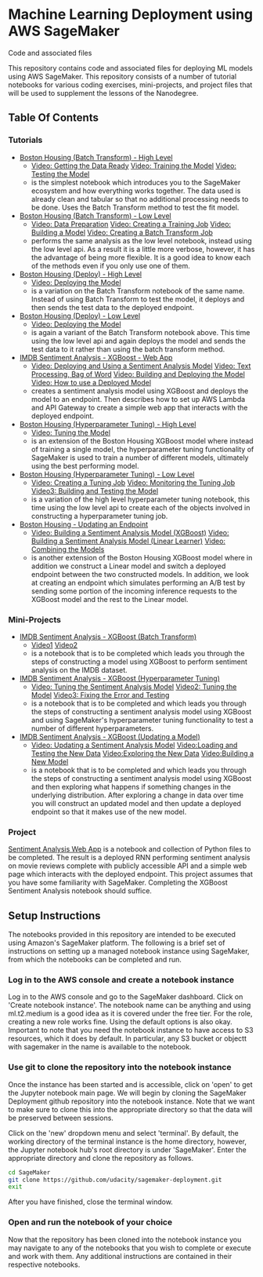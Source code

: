# Machine Learning Deployment using AWS SageMaker

Code and associated files 

This repository contains code and associated files for deploying ML models using AWS SageMaker. This repository consists of a number of tutorial notebooks for various coding exercises, mini-projects, and project files that will be used to supplement the lessons of the Nanodegree.

## Table Of Contents

### Tutorials
* [Boston Housing (Batch Transform) - High Level](https://github.com/udacity/sagemaker-deployment/tree/master/Tutorials/Boston%20Housing%20-%20XGBoost%20(Batch%20Transform)%20-%20High%20Level.ipynb) 
    - [Video: Getting the Data Ready](https://youtu.be/78y5cTR-JxM)  [Video: Training the Model](https://youtu.be/rqYlkCTLmIY) [Video: Testing the Model](https://youtu.be/CZRKuS_qYtg)
    - is the simplest notebook which introduces you to the SageMaker ecosystem and how everything works together. The data used is already clean and tabular so that no additional processing needs to be done. Uses the Batch Transform method to test the fit model.
* [Boston Housing (Batch Transform) - Low Level](https://github.com/udacity/sagemaker-deployment/tree/master/Tutorials/Boston%20Housing%20-%20XGBoost%20(Batch%20Transform)%20-%20Low%20Level.ipynb) 
    - [Video: Data Preparation](https://youtu.be/TA-Ms7djeL0)  [Video: Creating a Training Job](https://youtu.be/1CIbWNUSZXo) [Video: Building a Model](https://youtu.be/JJyVsmcV2M4)   [Video: Creating a Batch Transform Job](https://youtu.be/JwPJMYRl3nw)
    - performs the same analysis as the low level notebook, instead using the low level api. As a result it is a little more verbose, however, it has the advantage of being more flexible. It is a good idea to know each of the methods even if you only use one of them.
* [Boston Housing (Deploy) - High Level](https://github.com/udacity/sagemaker-deployment/blob/master/Tutorials/Boston%20Housing%20-%20XGBoost%20(Deploy)%20-%20High%20Level.ipynb) 
    - [Video: Deploying the Model](https://youtu.be/0PBsV-SzSlo)
    - is a variation on the Batch Transform notebook of the same name. Instead of using Batch Transform to test the model, it deploys and then sends the test data to the deployed endpoint.
* [Boston Housing (Deploy) - Low Level](https://github.com/udacity/sagemaker-deployment/blob/master/Tutorials/Boston%20Housing%20-%20XGBoost%20(Deploy)%20-%20Low%20Level.ipynb) 
    - [Video: Deploying the Model](https://youtu.be/1lzWAzypJ9k)
    - is again a variant of the Batch Transform notebook above. This time using the low level api and again deploys the model and sends the test data to it rather than using the batch transform method.
* [IMDB Sentiment Analysis - XGBoost - Web App](https://github.com/udacity/sagemaker-deployment/blob/master/Tutorials/IMDB%20Sentiment%20Analysis%20-%20XGBoost%20-%20Web%20App.ipynb) 
    - [Video: Deploying and Using a Sentiment Analysis Model](https://youtu.be/r7XVQEojRKk)  [Video: Text Processing, Bag of Word](https://youtu.be/A7M1z8yLl0w)  [Video: Building and Deploying the Model](https://youtu.be/JCiQhhXbeuc)  [Video: How to use a Deployed Model](https://youtu.be/WTwj-7XcTro)
    - creates a sentiment analysis model using XGBoost and deploys the model to an endpoint. Then describes how to set up AWS Lambda and API Gateway to create a simple web app that interacts with the deployed endpoint.
* [Boston Housing (Hyperparameter Tuning) - High Level](https://github.com/udacity/sagemaker-deployment/tree/master/Tutorials/Boston%20Housing%20-%20XGBoost%20(Hyperparameter%20Tuning)%20-%20High%20Level.ipynb) 
    - [Video: Tuning the Model](https://youtu.be/lsYRtKivrGc)
    - is an extension of the Boston Housing XGBoost model where instead of training a single model, the hyperparameter tuning functionality of SageMaker is used to train a number of different models, ultimately using the best performing model.
* [Boston Housing (Hyperparameter Tuning) - Low Level](https://github.com/udacity/sagemaker-deployment/tree/master/Tutorials/Boston%20Housing%20-%20XGBoost%20(Hyperparameter%20Tuning)%20-%20Low%20Level.ipynb) 
    - [Video: Creating a Tuning Job](https://youtu.be/vlsZ-jC5C8Y)  [Video: Monitoring the Tuning Job](https://youtu.be/WXjIkSHYEyM) [Video3: Building and Testing the Model](https://youtu.be/ap7d7DZL0Ic)
    - is a variation of the high level hyperparameter tuning notebook, this time using the low level api to create each of the objects involved in constructing a hyperparameter tuning job.
* [Boston Housing - Updating an Endpoint](https://github.com/udacity/sagemaker-deployment/tree/master/Tutorials/Boston%20Housing%20-%20Updating%20an%20Endpoint.ipynb) 
    - [Video: Building a Sentiment Analysis Model (XGBoost)](https://youtu.be/dwRkA0ig3uU) [Video: Building a Sentiment Analysis Model (Linear Learner)](https://youtu.be/7TdiVF6qS1k)  [Video: Combining the Models](https://youtu.be/OYYJerDHu0o)
    - is another extension of the Boston Housing XGBoost model where in addition we construct a Linear model and switch a deployed endpoint between the two constructed models. In addition, we look at creating an endpoint which simulates performing an A/B test by sending some portion of the incoming inference requests to the XGBoost model and the rest to the Linear model.

### Mini-Projects
* [IMDB Sentiment Analysis - XGBoost (Batch Transform)](https://github.com/udacity/sagemaker-deployment/tree/master/Mini-Projects/IMDB%20Sentiment%20Analysis%20-%20XGBoost%20(Batch%20Transform).ipynb) 
    - [Video1](https://youtu.be/ouLvRqMMbbY) [Video2](https://youtu.be/utUxiW-tZrY)
    - is a notebook that is to be completed which leads you through the steps of constructing a model using XGBoost to perform sentiment analysis on the IMDB dataset.
* [IMDB Sentiment Analysis - XGBoost (Hyperparameter Tuning)](https://github.com/udacity/sagemaker-deployment/tree/master/Mini-Projects/IMDB%20Sentiment%20Analysis%20-%20XGBoost%20(Hyperparameter%20Tuning).ipynb) 
    - [Video: Tuning the Sentiment Analysis Model](https://youtu.be/7XORMSX7vAY)  [Video2: Tuning the Model](https://youtu.be/Q2Vthdca49I) [Video3: Fixing the Error and Testing](https://youtu.be/i-EjGkZ8z30)
    - is a notebook that is to be completed and which leads you through the steps of constructing a sentiment analysis model using XGBoost and using SageMaker's hyperparameter tuning functionality to test a number of different hyperparameters.
* [IMDB Sentiment Analysis - XGBoost (Updating a Model)](https://github.com/udacity/sagemaker-deployment/tree/master/Mini-Projects/IMDB%20Sentiment%20Analysis%20-%20XGBoost%20(Updating%20a%20Model).ipynb) 
    - [Video: Updating a Sentiment Analysis Model](https://youtu.be/v7dYwxuKXzI) [Video:Loading and Testing the New Data](https://youtu.be/75RxW3R6674) [Video:Exploring the New Data](https://youtu.be/sEBK1dmiUfE)  [Video:Building a New Model](https://youtu.be/RUVxrKcWAsU)
    - is a notebook that is to be completed and which leads you through the steps of constructing a sentiment analysis model using XGBoost and then exploring what happens if something changes in the underlying distribution. After exploring a change in data over time you will construct an updated model and then update a deployed endpoint so that it makes use of the new model.

### Project

[Sentiment Analysis Web App](https://github.com/udacity/sagemaker-deployment/tree/master/Project) is a notebook and collection of Python files to be completed. The result is a deployed RNN performing sentiment analysis on movie reviews complete with publicly accessible API and a simple web page which interacts with the deployed endpoint. This project assumes that you have some familiarity with SageMaker. Completing the XGBoost Sentiment Analysis notebook should suffice.

## Setup Instructions

The notebooks provided in this repository are intended to be executed using Amazon's SageMaker platform. The following is a brief set of instructions on setting up a managed notebook instance using SageMaker, from which the notebooks can be completed and run.

### Log in to the AWS console and create a notebook instance

Log in to the AWS console and go to the SageMaker dashboard. Click on 'Create notebook instance'. The notebook name can be anything and using ml.t2.medium is a good idea as it is covered under the free tier. For the role, creating a new role works fine. Using the default options is also okay. Important to note that you need the notebook instance to have access to S3 resources, which it does by default. In particular, any S3 bucket or objectt with sagemaker in the name is available to the notebook.

### Use git to clone the repository into the notebook instance

Once the instance has been started and is accessible, click on 'open' to get the Jupyter notebook main page. We will begin by cloning the SageMaker Deployment github repository into the notebook instance. Note that we want to make sure to clone this into the appropriate directory so that the data will be preserved between sessions.

Click on the 'new' dropdown menu and select 'terminal'. By default, the working directory of the terminal instance is the home directory, however, the Jupyter notebook hub's root directory is under 'SageMaker'. Enter the appropriate directory and clone the repository as follows.

```bash
cd SageMaker
git clone https://github.com/udacity/sagemaker-deployment.git
exit
```

After you have finished, close the terminal window.

### Open and run the notebook of your choice

Now that the repository has been cloned into the notebook instance you may navigate to any of the notebooks that you wish to complete or execute and work with them. Any additional instructions are contained in their respective notebooks.
